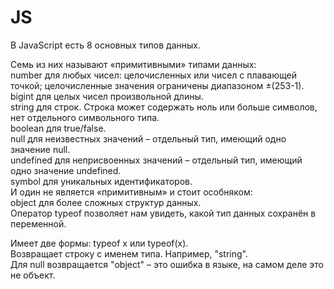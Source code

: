 # JS
В JavaScript есть 8 основных типов данных.  

Семь из них называют «примитивными» типами данных:  
number для любых чисел: целочисленных или чисел с плавающей точкой; целочисленные значения ограничены диапазоном ±(253-1).    
bigint для целых чисел произвольной длины.  
string для строк. Строка может содержать ноль или больше символов, нет отдельного символьного типа.  
boolean для true/false.  
null для неизвестных значений – отдельный тип, имеющий одно значение null.  
undefined для неприсвоенных значений – отдельный тип, имеющий одно значение undefined.  
symbol для уникальных идентификаторов.  
И один не является «примитивным» и стоит особняком:  
object для более сложных структур данных.  
Оператор typeof позволяет нам увидеть, какой тип данных сохранён в переменной.  

Имеет две формы: typeof x или typeof(x).  
Возвращает строку с именем типа. Например, "string".  
Для null возвращается "object" – это ошибка в языке, на самом деле это не объект.  

